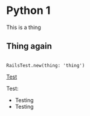# Python 1

This is a thing

## Thing again

```

RailsTest.new(thing: 'thing')

```

[Test](http://google.com)

Test:

- Testing
- Testing
